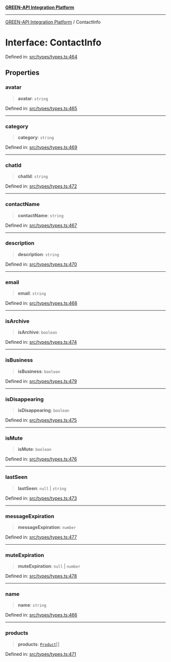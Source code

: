 [**GREEN-API Integration Platform**](../README.md)

***

[GREEN-API Integration Platform](../globals.md) / ContactInfo

# Interface: ContactInfo

Defined in: [src/types/types.ts:464](https://github.com/green-api/greenapi-integration/blob/20ab1c18eae4ff2cd48cede03d005dd7127abc0b/src/types/types.ts#L464)

## Properties

### avatar

> **avatar**: `string`

Defined in: [src/types/types.ts:465](https://github.com/green-api/greenapi-integration/blob/20ab1c18eae4ff2cd48cede03d005dd7127abc0b/src/types/types.ts#L465)

***

### category

> **category**: `string`

Defined in: [src/types/types.ts:469](https://github.com/green-api/greenapi-integration/blob/20ab1c18eae4ff2cd48cede03d005dd7127abc0b/src/types/types.ts#L469)

***

### chatId

> **chatId**: `string`

Defined in: [src/types/types.ts:472](https://github.com/green-api/greenapi-integration/blob/20ab1c18eae4ff2cd48cede03d005dd7127abc0b/src/types/types.ts#L472)

***

### contactName

> **contactName**: `string`

Defined in: [src/types/types.ts:467](https://github.com/green-api/greenapi-integration/blob/20ab1c18eae4ff2cd48cede03d005dd7127abc0b/src/types/types.ts#L467)

***

### description

> **description**: `string`

Defined in: [src/types/types.ts:470](https://github.com/green-api/greenapi-integration/blob/20ab1c18eae4ff2cd48cede03d005dd7127abc0b/src/types/types.ts#L470)

***

### email

> **email**: `string`

Defined in: [src/types/types.ts:468](https://github.com/green-api/greenapi-integration/blob/20ab1c18eae4ff2cd48cede03d005dd7127abc0b/src/types/types.ts#L468)

***

### isArchive

> **isArchive**: `boolean`

Defined in: [src/types/types.ts:474](https://github.com/green-api/greenapi-integration/blob/20ab1c18eae4ff2cd48cede03d005dd7127abc0b/src/types/types.ts#L474)

***

### isBusiness

> **isBusiness**: `boolean`

Defined in: [src/types/types.ts:479](https://github.com/green-api/greenapi-integration/blob/20ab1c18eae4ff2cd48cede03d005dd7127abc0b/src/types/types.ts#L479)

***

### isDisappearing

> **isDisappearing**: `boolean`

Defined in: [src/types/types.ts:475](https://github.com/green-api/greenapi-integration/blob/20ab1c18eae4ff2cd48cede03d005dd7127abc0b/src/types/types.ts#L475)

***

### isMute

> **isMute**: `boolean`

Defined in: [src/types/types.ts:476](https://github.com/green-api/greenapi-integration/blob/20ab1c18eae4ff2cd48cede03d005dd7127abc0b/src/types/types.ts#L476)

***

### lastSeen

> **lastSeen**: `null` \| `string`

Defined in: [src/types/types.ts:473](https://github.com/green-api/greenapi-integration/blob/20ab1c18eae4ff2cd48cede03d005dd7127abc0b/src/types/types.ts#L473)

***

### messageExpiration

> **messageExpiration**: `number`

Defined in: [src/types/types.ts:477](https://github.com/green-api/greenapi-integration/blob/20ab1c18eae4ff2cd48cede03d005dd7127abc0b/src/types/types.ts#L477)

***

### muteExpiration

> **muteExpiration**: `null` \| `number`

Defined in: [src/types/types.ts:478](https://github.com/green-api/greenapi-integration/blob/20ab1c18eae4ff2cd48cede03d005dd7127abc0b/src/types/types.ts#L478)

***

### name

> **name**: `string`

Defined in: [src/types/types.ts:466](https://github.com/green-api/greenapi-integration/blob/20ab1c18eae4ff2cd48cede03d005dd7127abc0b/src/types/types.ts#L466)

***

### products

> **products**: [`Product`](Product.md)[]

Defined in: [src/types/types.ts:471](https://github.com/green-api/greenapi-integration/blob/20ab1c18eae4ff2cd48cede03d005dd7127abc0b/src/types/types.ts#L471)
